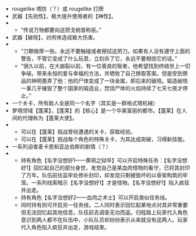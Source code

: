 - rougelike 塔防（？）或 rougelike 打牌
- 武器【先验性】，极大提升使用者的【神性】。
- - “传说万物都要向这把戈俯首称臣。”
- 武器【破晓】，对肉体造成极大伤害。
- - “刀鞘做厚一些。永远不要触碰或者擦拭这把刀。如果有人没有遵守上面的警告，不管它变成了什么玩意，立刻杀了它，永远不要相信它的话。”
  - “很久以前，在大崩裂以前，有一位善良的智者，他希望找到终结世上一切争端，带来永恒的爱与幸福的方法，并牺牲了自己换取答案。但是受到祭品的神明愚弄了他：他的尸体变成了一块金属，即后来的破晓。锻造破晓一事几乎摧毁了整个国家的锻造业，焚烧尸体的火焰持续了七天七夜才停止。”
- 一个关卡，所有敌人全是同一个名字（其实是一群格式塔机械）
- 梦境领域【蓬莱】，【蓬莱】的【核心】是一个华美富丽的都市。【蓬莱】在人间的代理称为【蓬莱大使】。
- - 可以在【蓬莱】挑战曾经遭遇的关卡，获取经验。
  - 可以在【蓬莱】挑战每个角色的特殊关卡，为其达成突破，习得新技能。
- 一系列迫害麦卡恩和亚达伯斯的剧情（？）
- - 持有角色【名字没想好1——黄铜之狱卒】可以开启特殊任务：【名字没想好1】回忆起自己的部分身世，发觉自己是某血肉怪物的看守，已将其封印了万年。队伍前往监牢处修补封印，却发现只剩被毁坏的以骨架构筑的牢笼。一系列线索暗示【名字没想好1】才是怪物。【名字没想好1】陷入疯狂并出走。
  - 持有角色【名字没想好2——血肉之术士】可以开启类似任务线。
  - 同时持有则可开启另一任务线，二人同时表示回忆起某地点对其非常重要但无法回忆起其他信息，队伍前去调查无功而返。归程路上玩家代入角色意识到两人都不在队伍中，小队队员却纷纷表示从来就没有这两人。玩家代入角色陷入疯狂并出走，游戏结束。